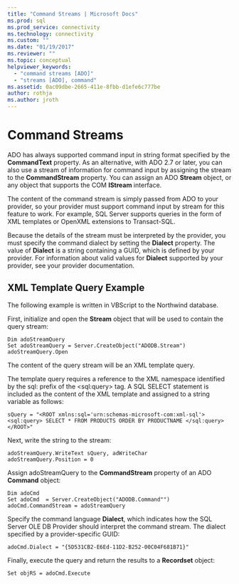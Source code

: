 ```yaml
---
title: "Command Streams | Microsoft Docs"
ms.prod: sql
ms.prod_service: connectivity
ms.technology: connectivity
ms.custom: ""
ms.date: "01/19/2017"
ms.reviewer: ""
ms.topic: conceptual
helpviewer_keywords: 
  - "command streams [ADO]"
  - "streams [ADO], command"
ms.assetid: 0ac09dbe-2665-411e-8fbb-d1efe6c777be
author: rothja
ms.author: jroth
---
```

# Command Streams
ADO has always supported command input in string format specified by the **CommandText** property. As an alternative, with ADO 2.7 or later, you can also use a stream of information for command input by assigning the stream to the **CommandStream** property. You can assign an ADO **Stream** object, or any object that supports the COM **IStream** interface.  
  
 The content of the command stream is simply passed from ADO to your provider, so your provider must support command input by stream for this feature to work. For example, SQL Server supports queries in the form of XML templates or OpenXML extensions to Transact-SQL.  
  
 Because the details of the stream must be interpreted by the provider, you must specify the command dialect by setting the **Dialect** property. The value of **Dialect** is a string containing a GUID, which is defined by your provider. For information about valid values for **Dialect** supported by your provider, see your provider documentation.  
  
## XML Template Query Example  
 The following example is written in VBScript to the Northwind database.  
  
 First, initialize and open the **Stream** object that will be used to contain the query stream:  
  
```  
Dim adoStreamQuery  
Set adoStreamQuery = Server.CreateObject("ADODB.Stream")  
adoStreamQuery.Open  
```  
  
 The content of the query stream will be an XML template query.  
  
 The template query requires a reference to the XML namespace identified by the sql: prefix of the \<sql:query> tag. A SQL SELECT statement is included as the content of the XML template and assigned to a string variable as follows:  
  
```  
sQuery = "<ROOT xmlns:sql='urn:schemas-microsoft-com:xml-sql'>  
<sql:query> SELECT * FROM PRODUCTS ORDER BY PRODUCTNAME </sql:query>  
</ROOT>"  
```  
  
 Next, write the string to the stream:  
  
```  
adoStreamQuery.WriteText sQuery, adWriteChar  
adoStreamQuery.Position = 0  
```  
  
 Assign adoStreamQuery to the **CommandStream** property of an ADO **Command** object:  
  
```  
Dim adoCmd  
Set adoCmd  = Server.CreateObject("ADODB.Command"")  
adoCmd.CommandStream = adoStreamQuery  
```  
  
 Specify the command language **Dialect**, which indicates how the SQL Server OLE DB Provider should interpret the command stream. The dialect specified by a provider-specific GUID:  
  
```  
adoCmd.Dialect = "{5D531CB2-E6Ed-11D2-B252-00C04F681B71}"  
```  
  
 Finally, execute the query and return the results to a **Recordset** object:  
  
```  
Set objRS = adoCmd.Execute  
```

